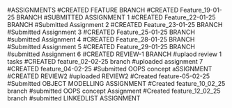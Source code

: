 #ASSIGNMENTS
#CREATED FEATURE BRANCH
#CREATED Feature_19-01-25 BRANCH
#SUBMITTED ASSIGNMENT 1
#CREATED Feature_22-01-25 BRANCH
#Submitted Assignment 2
#CREATED Feature_23-01-25 BRANCH
#Submitted Assignment 3
#CREATED Feature_25-01-25 BRANCH
#submitted Assignment 4
#CREATED Feature_28-01-25 BRANCH
#Submitted Assignment 5
#CREATED Feature_29-01-25 BRANCH
#submitted Assignment 6
#CREATED REVIEW-1 BRANCH
#uplaod review 1 tasks
#CREATED feature_02-02-25 branch
#uploaded assignment 7
#CREATED feature_04-02-25
#Submitted OOPS concept aSSIGNMENT
#CREATED REVIEW2
#uploaded REVIEW2
#Created feature-05-02-25
#Submitted OBJECT MODELLING ASSIGNMENT
#Created feature_10_02_25 branch
#submitted OOPS concept Assignment
#Created feature_12_02_25 branch
#submitted LINKEDLIST ASSIGNMENT
